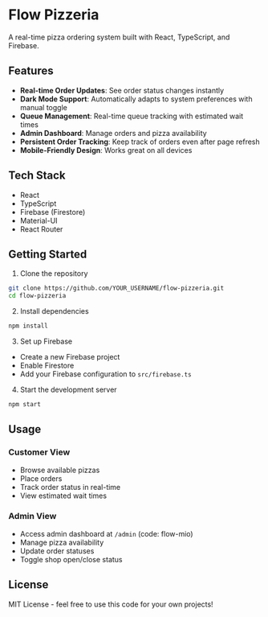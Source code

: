 # Flow Pizzeria

A real-time pizza ordering system built with React, TypeScript, and Firebase.

## Features

- **Real-time Order Updates**: See order status changes instantly
- **Dark Mode Support**: Automatically adapts to system preferences with manual toggle
- **Queue Management**: Real-time queue tracking with estimated wait times
- **Admin Dashboard**: Manage orders and pizza availability
- **Persistent Order Tracking**: Keep track of orders even after page refresh
- **Mobile-Friendly Design**: Works great on all devices

## Tech Stack

- React
- TypeScript
- Firebase (Firestore)
- Material-UI
- React Router

## Getting Started

1. Clone the repository
```bash
git clone https://github.com/YOUR_USERNAME/flow-pizzeria.git
cd flow-pizzeria
```

2. Install dependencies
```bash
npm install
```

3. Set up Firebase
- Create a new Firebase project
- Enable Firestore
- Add your Firebase configuration to `src/firebase.ts`

4. Start the development server
```bash
npm start
```

## Usage

### Customer View
- Browse available pizzas
- Place orders
- Track order status in real-time
- View estimated wait times

### Admin View
- Access admin dashboard at `/admin` (code: flow-mio)
- Manage pizza availability
- Update order statuses
- Toggle shop open/close status

## License

MIT License - feel free to use this code for your own projects! 